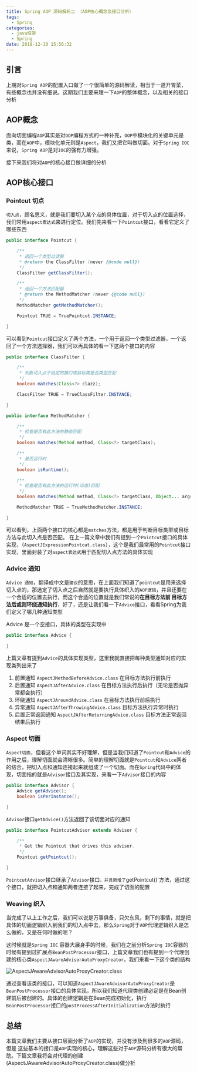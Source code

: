 ```yaml
---
title: Spring AOP 源码解析二 （AOP核心概念及接口分析）
tags:
  - Spring
categories:
  - java框架
  - Spring
date: 2018-12-10 15:56:32
---
```


## 引言

上期对`Spring AOP`的配置入口做了一个很简单的源码解读，相当于一道开胃菜，有些概念也并没有细说。这期我们主要来理一下`AOP`的整体概念，以及相关的接口分析


## AOP概念

面向切面编程`AOP`其实是对`OOP`编程方式的一种补充，`OOP`中模块化的关键单元是类，而在`AOP`中，模块化单元则是`Aspect`，我们又把它叫做切面。对于`Spring IOC`来说，`Spring AOP`是对`IOC`的强有力增强。

接下来我们将对`AOP`的核心接口做详细的分析

## AOP核心接口

### Pointcut 切点

`切入点`，顾名思义，就是我们要切入某个点的具体位置，对于切入点的位置选择，我们常用`aspect表达式`来进行定位。我们先来看一下`Pointcut`接口，看看它定义了哪些东西

```java
public interface Pointcut {

	/**
	 * 返回一个类型过滤器
	 * @return the ClassFilter (never {@code null})
	 */
	ClassFilter getClassFilter();

	/**
	 * 返回一个方法匹配器
	 * @return the MethodMatcher (never {@code null})
	 */
	MethodMatcher getMethodMatcher();

	Pointcut TRUE = TruePointcut.INSTANCE;

}
```

可以看到`Pointcut`接口定义了两个方法，一个用于返回一个类型过滤器，一个返回了一个方法选择器，我们可以再具体的看一下这两个接口的内容

```java
public interface ClassFilter {

	/**
	 * 判断切入点于给定的接口或目标类是否类型匹配
	 */
	boolean matches(Class<?> clazz);

	ClassFilter TRUE = TrueClassFilter.INSTANCE;

}

public interface MethodMatcher {

	/**
	 * 检查是否有此方法的静态匹配
	 */
	boolean matches(Method method, Class<?> targetClass);

	/**
	 * 是否运行时
	 */
	boolean isRuntime();

	/**
	 * 检查是否有此方法的运行时(动态)匹配
	 */
	boolean matches(Method method, Class<?> targetClass, Object... args);

	MethodMatcher TRUE = TrueMethodMatcher.INSTANCE;

}
```

可以看到，上面两个接口的核心都是`matches`方法，都是用于判断目标类型或目标方法与此切入点是否匹配。
在上一篇文章中我们有提到一个`Pointcut`接口的具体实现，（`AspectJExpressionPointcut.class`），这个是我们最常用的`Pointcut`接口实现，里面封装了对`aspect表达式`用于匹配切入点方法的具体实现

### Advice 通知

`Advice 通知`，翻译成中文是`建议`的意思，在上面我们知道了`pointcut`是用来选择切入点的，那选定了切入点之后自然就是要执行具体织入的`AOP逻辑`，并且还要在一个合适的位置去执行，而这个合适的位置就是我们常说的**在目标方法前 目标方法后或则环绕通知执行**，好了，还是让我们看一下`Advice`接口，看看Spring为我们定义了哪几种通知类型


Advice 是一个空接口，具体的类型在实现中
```java
public interface Advice {

}
```
上篇文章有提到`Advice`的具体实现类型，这里我就直接把每种类型通知对应的实现类列出来了

1. 前置通知 `AspectJMethodBeforeAdvice.class` 在目标方法执行前执行
2. 后置通知 `AspectJAfterAdvice.class` 在目标方法执行后执行（无论是否抛异常都会执行）
3. 环绕通知 `AspectJAroundAdvice.class` 在目标方法执行前后执行
4. 异常通知 `AspectJAfterThrowingAdvice.class` 目标方法执行异常时执行
5. 后置正常返回通知 `AspectJAfterReturningAdvice.class` 目标方法正常返回结果后执行

### Aspect 切面

`Aspect切面`，但看这个单词其实不好理解，但是当我们知道了`Pointcut`和`Advice`的作用之后，理解切面就会清晰很多。简单的理解切面就是`Pointcut`和`Advice`两者的结合，把切入点和通知连接起来就组成了一个切面。而在`Spring`代码中的体现，切面指的就是`Advisor`接口及其实现，来看一下`Advisor`接口的内容

```java
public interface Advisor {
	Advice getAdvice();
	boolean isPerInstance();

}
```
`Advisor`接口`getAdvice()`方法返回了该切面对应的通知

```java
public interface PointcutAdvisor extends Advisor {

	/**
	 * Get the Pointcut that drives this advisor.
	 */
	Pointcut getPointcut();

}

```
`PointcutAdvisor`接口继承了`Advisor`接口`，并且新增了`getPointcut()`方法，通过这个接口，就把切入点和通知两者连接了起来，完成了切面的配置

### Weaving 织入

当完成了以上工作之后，我们可以说是万事俱备，只欠东风，剩下的事情，就是把具体的切面逻辑织入到我们的切入点中去，那么`Spring`对于`AOP`代理逻辑织入是怎么做的，又是在何时做的呢？

这时候就是`Spring IOC` 容器大展身手的时候，我们在之前分析`Spring IOC`容器的时候有提到过扩展点`BeanPostProcessor`接口，上篇文章我们也有提到一个代理创建的核心类`AspectJAwareAdvisorAutoProxyCreator`，我们来看一下这个类的结构

![AspectJAwareAdvisorAutoProxyCreator.class](https://upload-images.jianshu.io/upload_images/2717496-9f1ab92940b81d43.png?imageMogr2/auto-orient/strip%7CimageView2/2/w/1240)

通过查看该类的接口，可以知道`AspectJAwareAdvisorAutoProxyCreator`是`BeanPostProcessor`接口的具体实现，所以我们知道代理类创建必定是在Bean创建前后被创建的。具体的创建逻辑是在Bean完成初始化，执行`BeanPostProcessor`接口的`postProcessAfterInitialization`方法时执行

## 总结

本篇文章我们主要从接口层面分析了`AOP`的实现，并没有涉及到很多的`AOP`源码，但是
这些基本的接口是`AOP`实现的核心，理解这些对于`AOP`源码分析有很大的帮助。下篇文章我将会对代理的创建(AspectJAwareAdvisorAutoProxyCreator.class)做分析



